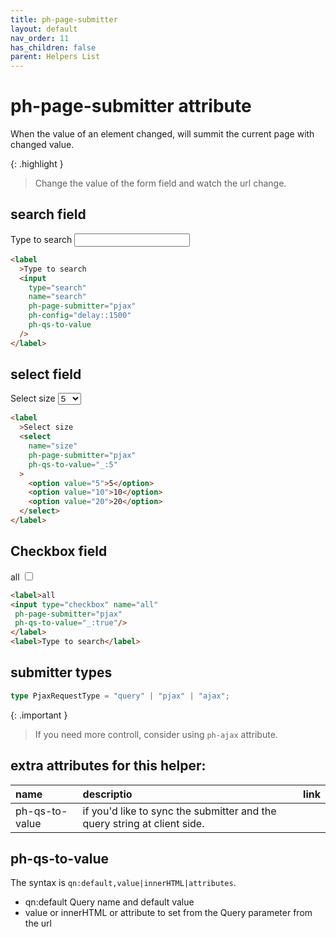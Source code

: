 ```yaml
---
title: ph-page-submitter
layout: default
nav_order: 11
has_children: false
parent: Helpers List
---
```


# ph-page-submitter attribute

When the value of an element changed, will summit the current page with changed value.

{: .highlight }

> Change the value of the form field and watch the url change.

## search field

<div class="code-example" markdown="1">
<label>Type to search
<input type="search" name="search" ph-page-submitter="pjax" ph-config="delay::1500" ph-qs-to-value/>
</label>
</div>

```html
<label
  >Type to search
  <input
    type="search"
    name="search"
    ph-page-submitter="pjax"
    ph-config="delay::1500"
    ph-qs-to-value
  />
</label>
```

## select field

<div class="code-example" markdown="1">
<label>Select size
<select name="size" 
 ph-page-submitter="pjax" 
 ph-qs-to-value="_:5">
<option value="5">5</option>
<option value="10">10</option>
<option value="20">20</option>
</select>
</label>
</div>

```html
<label
  >Select size
  <select
    name="size"
    ph-page-submitter="pjax"
    ph-qs-to-value="_:5"
  >
    <option value="5">5</option>
    <option value="10">10</option>
    <option value="20">20</option>
  </select>
</label>
```

## Checkbox field

<div class="code-example" markdown="1">
<label>all
<input type="checkbox" name="all"
 ph-page-submitter="pjax"
 ph-qs-to-value="_:true"/>
</label>
</div>

```html
<label>all
<input type="checkbox" name="all"
 ph-page-submitter="pjax" 
 ph-qs-to-value="_:true"/>
</label>
<label>Type to search</label>
```

## submitter types

```typescript
type PjaxRequestType = "query" | "pjax" | "ajax";
```

{: .important }

> If you need more controll, consider using `ph-ajax` attribute.

## extra attributes for this helper:

| name           | descriptio                                                               | link |
| :------------- | :----------------------------------------------------------------------- | ---- |
| ph-qs-to-value | if you'd like to sync the submitter and the query string at client side. |      |

## ph-qs-to-value

The syntax is `qn:default,value|innerHTML|attributes`.

* qn:default Query name and default value
* value or innerHTML or attribute to set from the Query parameter from the url
